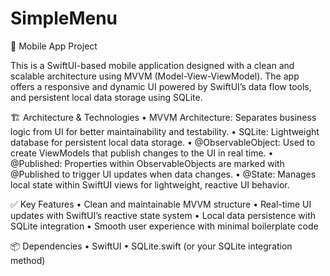 # SimpleMenu
📱 Mobile App Project

This is a SwiftUI-based mobile application designed with a clean and scalable architecture using MVVM (Model-View-ViewModel). The app offers a responsive and dynamic UI powered by SwiftUI’s data flow tools, and persistent local data storage using SQLite.

🏗 Architecture & Technologies
	•	MVVM Architecture: Separates business logic from UI for better maintainability and testability.
	•	SQLite: Lightweight database for persistent local data storage.
	•	@ObservableObject: Used to create ViewModels that publish changes to the UI in real time.
	•	@Published: Properties within ObservableObjects are marked with @Published to trigger UI updates when data changes.
	•	@State: Manages local state within SwiftUI views for lightweight, reactive UI behavior.

✅ Key Features
	•	Clean and maintainable MVVM structure
	•	Real-time UI updates with SwiftUI’s reactive state system
	•	Local data persistence with SQLite integration
	•	Smooth user experience with minimal boilerplate code

📦 Dependencies
	•	SwiftUI
	•	SQLite.swift (or your SQLite integration method) 

